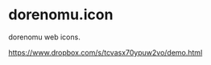dorenomu.icon
=============

dorenomu web icons.

https://www.dropbox.com/s/tcvasx70ypuw2vo/demo.html
